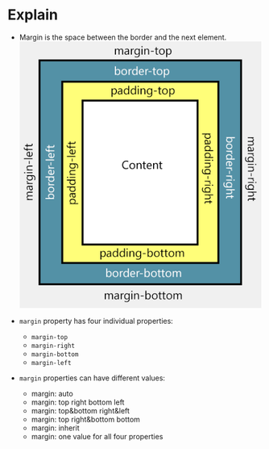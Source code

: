 # Explain
* Margin is the space between the border and the next element.
![margin & padding](https://github.com/rosemary0401/mywork/blob/master/basic_css/margin/Difference-Between-Padding-and-Margin.png)
* `margin` property has four individual properties:
  - `margin-top`
  - `margin-right`
  - `margin-bottom`
  - `margin-left`
  
* `margin` properties can have different values:
  - margin: auto
  - margin: top right bottom left
  - margin: top&bottom right&left
  - margin: top right&bottom bottom
  - margin: inherit
  - margin: one value for all four properties
